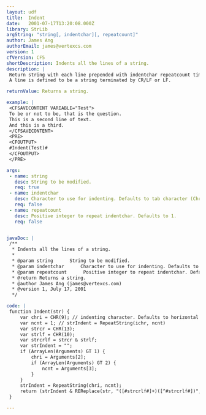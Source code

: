 ```yaml
---
layout: udf
title:  Indent
date:   2001-07-17T13:20:08.000Z
library: StrLib
argString: "string[, indentchar][, repeatcount]"
author: James Ang
authorEmail: james@vertexcs.com
version: 1
cfVersion: CF5
shortDescription: Indents all the lines of a string.
description: |
 Return string with each line prepended with indentchar repeatcount times. This function could be useful for formatting in CFMAIL or PRE tags. 
 A line is defined to be a string terminated by CR/LF or LF.

returnValue: Returns a string.

example: |
 <CFSAVECONTENT VARIABLE="Test">
 To be or not to be, that is the question.
 This is a second line of text.
 And this is a third.
 </CFSAVECONTENT>
 <PRE>
 <CFOUTPUT>
 #Indent(Test)#
 </CFOUTPUT>
 </PRE>

args:
 - name: string
   desc: String to be modified.
   req: true
 - name: indentchar
   desc: Character to use for indenting. Defaults to tab character (Chr(9)).
   req: false
 - name: repeatcount
   desc: Positive integer to repeat indentchar. Defaults to 1.
   req: false


javaDoc: |
 /**
  * Indents all the lines of a string.
  * 
  * @param string      String to be modified. 
  * @param indentchar      Character to use for indenting. Defaults to tab character (Chr(9)). 
  * @param repeatcount      Positive integer to repeat indentchar. Defaults to 1. 
  * @return Returns a string. 
  * @author James Ang (james@vertexcs.com) 
  * @version 1, July 17, 2001 
  */

code: |
 function Indent(str) {
     var chri = CHR(9); // indenting character. Defaults to horizontal tab
     var ncnt = 1; // strIndent = RepeatString(ichr, ncnt)
     var strcr = CHR(13);
     var strlf = CHR(10);
     var strcrlf = strcr & strlf;
     var strIndent = "";
     if (ArrayLen(Arguments) GT 1) {
         chri = Arguments[2];
         if (ArrayLen(Arguments) GT 2) {
             ncnt = Arguments[3];
         }
     }
     strIndent = RepeatString(chri, ncnt);
     return (strIndent & REReplace(str, "([#strcrlf#]+)([^#strcrlf#])", "\1#strIndent#\2", "ALL"));
 }

---
```


